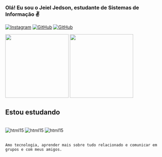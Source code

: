 ### Olá! Eu sou o Jeiel Jedson, estudante de Sistemas de Informação ✌


[![Instagram](https://img.shields.io/badge/Instagram-E4405F?style=for-the-badge&logo=instagram&logoColor=white)](https://www.instagram.com/jeiel2013/)
[![GitHub](https://img.shields.io/badge/GitHub-100000?style=for-the-badge&logo=github&logoColor=white)](https://github.com/jeiel2013?tab=overview&from=2023-03-01&to=2023-03-07)
[![GitHub](https://img.shields.io/badge/LinkedIn-0077B5?style=for-the-badge&logo=linkedin&logoColor=white)](https://www.linkedin.com/in/jeiel2013/)

<div>
<img height="200em" src="https://github-readme-stats.vercel.app/api?username=jeiel2013&theme=dark"/> 
<img height="200em" src="https://github-readme-stats.vercel.app/api/top-langs/?username=jeiel2013&theme=dark"/>  
</div>

## Estou estudando

<div style='display: inline_block'><br/>
    <img align="center" alt="html15" src="https://img.shields.io/badge/HTML-239120?style=for-the-badge&logo=html5&logoColor=white"/>
    <img align="center" alt="html15" src="https://img.shields.io/badge/CSS-239120?&style=for-the-badge&logo=css3&logoColor=white"/>
    <img align="center" alt="html15" src="https://img.shields.io/badge/JavaScript-F7DF1E?style=for-the-badge&logo=javascript&logoColor=black"/>
    </div><br/>
    
    Amo tecnologia, aprender mais sobre tudo relacionado e comunicar em grupos e com meus amigos.
